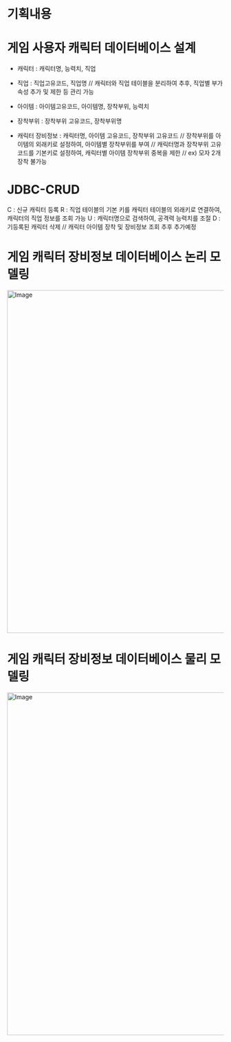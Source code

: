 # 기획내용
# 게임 사용자 캐릭터 데이터베이스 설계
- 캐릭터 : 캐릭터명, 능력치, 직업
- 직업 : 직업고유코드, 직업명
// 캐릭터와 직업 테이블을 분리하여 추후, 직업별 부가 속성 추가 및 제한 등 관리 가능

- 아이템 : 아이템고유코드, 아이템명, 장착부위, 능력치
- 장착부위 : 장착부위 고유코드, 장착부위명
- 캐릭터 장비정보 : 캐릭터명, 아이템 고유코드, 장착부위 고유코드
// 장착부위를 아이템의 외래키로 설정하여, 아이템별 장착부위를 부여
// 캐릭터명과 장착부위 고유코드를 기본키로 설정하여, 캐릭터별 아이템 장착부위 중복을 제한
// ex) 모자 2개 장착 불가능

# JDBC-CRUD
C : 신규 캐릭터 등록
R : 직업 테이블의 기본 키를 캐릭터 테이블의 외래키로 연결하여, 캐릭터의 직업 정보를 조회 가능
U : 캐릭터명으로 검색하여, 공격력 능력치를 조절
D : 기등록된 캐릭터 삭제
// 캐릭터 아이템 장착 및 장비정보 조회 추후 추가예정

# 게임 캐릭터 장비정보 데이터베이스 논리 모델링
<img width="1126" height="797" alt="Image" src="https://github.com/user-attachments/assets/1abbaf59-bce3-4d55-97c9-a3e2230099aa" />

# 게임 캐릭터 장비정보 데이터베이스 물리 모델링
<img width="1126" height="797" alt="Image" src="https://github.com/user-attachments/assets/19322874-83d3-4b25-8a65-6af290144e88" />
